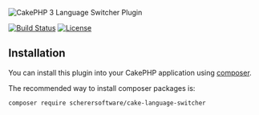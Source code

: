 ![CakePHP 3 Language Switcher Plugin](https://raw.githubusercontent.com/scherersoftware/cake-language-switcher/master/language-switcher.png)

[![Build Status](https://travis-ci.org/scherersoftware/cakephp-app-template.svg?branch=master)](https://travis-ci.org/scherersoftware/cake-language-switcher)
[![License](https://img.shields.io/badge/license-MIT-brightgreen.svg?style=flat-square)](LICENSE.txt)

## Installation

You can install this plugin into your CakePHP application using [composer](http://getcomposer.org).

The recommended way to install composer packages is:

```
composer require scherersoftware/cake-language-switcher
```
